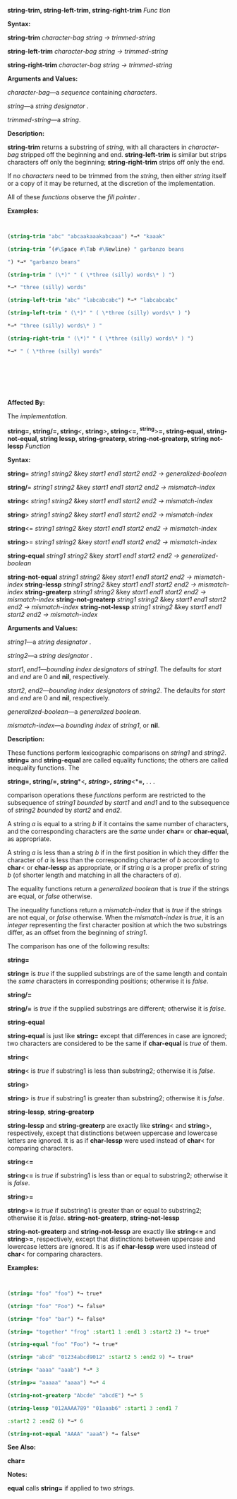**string-trim, string-left-trim, string-right-trim** *Func tion* 



**Syntax:** 



**string-trim** *character-bag string → trimmed-string* 



**string-left-trim** *character-bag string → trimmed-string* 



**string-right-trim** *character-bag string → trimmed-string* 



**Arguments and Values:** 



*character-bag*—a *sequence* containing *characters*. 



*string*—a *string designator* . 



*trimmed-string*—a *string*. 



**Description:** 



**string-trim** returns a substring of *string*, with all characters in *character-bag* stripped off the beginning and end. **string-left-trim** is similar but strips characters off only the beginning; **string-right-trim** strips off only the end. 



If no *characters* need to be trimmed from the *string*, then either *string* itself or a copy of it may be returned, at the discretion of the implementation. 



All of these *functions* observe the *fill pointer* . 



**Examples:**
```lisp
 

(string-trim "abc" "abcaakaaakabcaaa") *→* "kaaak" 

(string-trim ’(#\Space #\Tab #\Newline) " garbanzo beans 

") *→* "garbanzo beans" 

(string-trim " (\*)" " ( \*three (silly) words\* ) ") 

*→* "three (silly) words" 

(string-left-trim "abc" "labcabcabc") *→* "labcabcabc" 

(string-left-trim " (\*)" " ( \*three (silly) words\* ) ") 

*→* "three (silly) words\* ) " 

(string-right-trim " (\*)" " ( \*three (silly) words\* ) ") 

*→* " ( \*three (silly) words" 



 

 


```
**Affected By:** 



The *implementation*. 



<b>string=, string/=, string</b><i>&lt;</i><b>, string</b><i>&gt;</i><b>, string</b><i>&lt;</i><b>=, <sup>string</sup></b>&gt;<b>=, string-equal, string-not-equal, string lessp, string-greaterp, string-not-greaterp, string not-lessp</b> <i>Function</i> 



**Syntax:** 



**string**= *string1 string2* &amp;key *start1 end1 start2 end2 → generalized-boolean* 



**string/**= *string1 string2* &amp;key *start1 end1 start2 end2 → mismatch-index* 



**string**&lt; *string1 string2* &amp;key *start1 end1 start2 end2 → mismatch-index* 



**string**&gt; *string1 string2* &amp;key *start1 end1 start2 end2 → mismatch-index* 



**string**&lt;= *string1 string2* &amp;key *start1 end1 start2 end2 → mismatch-index* 



**string**&gt;= *string1 string2* &amp;key *start1 end1 start2 end2 → mismatch-index* 



**string-equal** *string1 string2* &amp;key *start1 end1 start2 end2 → generalized-boolean* 



**string-not-equal** *string1 string2* &amp;key *start1 end1 start2 end2 → mismatch-index* **string-lessp** *string1 string2* &amp;key *start1 end1 start2 end2 → mismatch-index* **string-greaterp** *string1 string2* &amp;key *start1 end1 start2 end2 → mismatch-index* **string-not-greaterp** *string1 string2* &amp;key *start1 end1 start2 end2 → mismatch-index* **string-not-lessp** *string1 string2* &amp;key *start1 end1 start2 end2 → mismatch-index* 



**Arguments and Values:** 



*string1*—a *string designator* . 



*string2*—a *string designator* . 



*start1*, *end1*—*bounding index designators* of *string1*. The defaults for *start* and *end* are 0 and **nil**, respectively. 



*start2*, *end2*—*bounding index designators* of *string2*. The defaults for *start* and *end* are 0 and **nil**, respectively. 



*generalized-boolean*—a *generalized boolean*. 



*mismatch-index*—a *bounding index* of *string1*, or **nil**. 



**Description:** 



These functions perform lexicographic comparisons on *string1* and *string2*. **string=** and **string-equal** are called equality functions; the others are called inequality functions. The 







 



 



**string=, string/=, string***&lt;***, string***&gt;***, string***&lt;***=,** *. . .* 



comparison operations these *functions* perform are restricted to the subsequence of *string1 bounded* by *start1* and *end1* and to the subsequence of *string2 bounded* by *start2* and *end2*. 



A string *a* is equal to a string *b* if it contains the same number of characters, and the corresponding characters are the *same* under **char=** or **char-equal**, as appropriate. 



A string *a* is less than a string *b* if in the first position in which they differ the character of *a* is less than the corresponding character of *b* according to **char**&lt; or **char-lessp** as appropriate, or if string *a* is a proper prefix of string *b* (of shorter length and matching in all the characters of *a*). 



The equality functions return a *generalized boolean* that is *true* if the strings are equal, or *false* otherwise. 



The inequality functions return a *mismatch-index* that is *true* if the strings are not equal, or *false* otherwise. When the *mismatch-index* is *true*, it is an *integer* representing the first character position at which the two substrings differ, as an offset from the beginning of *string1*. 



The comparison has one of the following results: 



**string=** 



**string=** is *true* if the supplied substrings are of the same length and contain the *same* characters in corresponding positions; otherwise it is *false*. 



**string/=** 



**string/=** is *true* if the supplied substrings are different; otherwise it is *false*. 



**string-equal** 



**string-equal** is just like **string=** except that differences in case are ignored; two characters are considered to be the same if **char-equal** is *true* of them. 



**string**&lt; 



**string**&lt; is *true* if substring1 is less than substring2; otherwise it is *false*. 



**string**&gt; 



**string**&gt; is *true* if substring1 is greater than substring2; otherwise it is *false*. 



**string-lessp**, **string-greaterp** 



**string-lessp** and **string-greaterp** are exactly like **string**&lt; and **string**&gt;, respectively, except that distinctions between uppercase and lowercase letters are ignored. It is as if **char-lessp** were used instead of **char**&lt; for comparing characters. 



**string**&lt;**=** 



**string**&lt;**=** is *true* if substring1 is less than or equal to substring2; otherwise it is *false*. 



 



 



**string**&gt;**=** 



**string**&gt;**=** is *true* if substring1 is greater than or equal to substring2; otherwise it is *false*. **string-not-greaterp**, **string-not-lessp** 



**string-not-greaterp** and **string-not-lessp** are exactly like **string**&lt;**=** and **string**&gt;**=**, respectively, except that distinctions between uppercase and lowercase letters are ignored. It is as if **char-lessp** were used instead of **char**&lt; for comparing characters. 



**Examples:**
```lisp
 

(string= "foo" "foo") *→ true* 

(string= "foo" "Foo") *→ false* 

(string= "foo" "bar") *→ false* 

(string= "together" "frog" :start1 1 :end1 3 :start2 2) *→ true* 

(string-equal "foo" "Foo") *→ true* 

(string= "abcd" "01234abcd9012" :start2 5 :end2 9) *→ true* 

(string< "aaaa" "aaab") *→* 3 

(string>= "aaaaa" "aaaa") *→* 4 

(string-not-greaterp "Abcde" "abcdE") *→* 5 

(string-lessp "012AAAA789" "01aaab6" :start1 3 :end1 7 

:start2 2 :end2 6) *→* 6 

(string-not-equal "AAAA" "aaaA") *→ false* 


```
**See Also:** 



**char=** 



**Notes:** 



**equal** calls **string=** if applied to two *strings*. 



